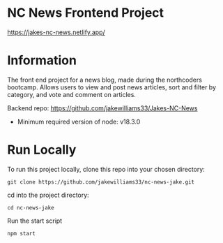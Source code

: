 # NC News Frontend Project

https://jakes-nc-news.netlify.app/

# Information

The front end project for a news blog, made during the northcoders bootcamp. Allows users to view and post news articles, sort and filter by category, and vote and comment on articles.

Backend repo: https://github.com/jakewilliams33/Jakes-NC-News

- Minimum required version of node: v18.3.0

# Run Locally

To run this project locally, clone this repo into your chosen directory: 

```git clone https://github.com/jakewilliams33/nc-news-jake.git```

cd into the project directory:

```cd nc-news-jake```

Run the start script 

```npm start```




